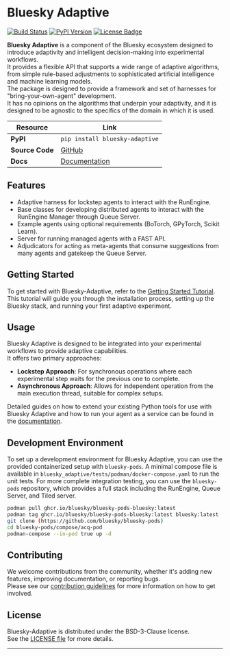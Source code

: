 # Bluesky Adaptive

[![Build Status]][Actions] [![PyPI Version]][PyPI] [![License Badge]][License]

**Bluesky Adaptive** is a component of the Bluesky ecosystem designed to introduce adaptivity and intelligent decision-making into experimental workflows.  
It provides a flexible API that supports a wide range of adaptive algorithms, from simple rule-based adjustments to sophisticated artificial intelligence and machine learning models.  
The package is designed to provide a framework and set of harnesses for "bring-your-own-agent" development.  
It has no opinions on the algorithms that underpin your adaptivity, and it is designed to be agnostic to the specifics of the domain in which it is used.

| Resource        | Link                      |
| --- | --- |
| **PyPI**        | `pip install bluesky-adaptive` |
| **Source Code** | [GitHub][]                |
| **Docs**        | [Documentation][]         |

## Features

- Adaptive harness for lockstep agents to interact with the RunEngine.
- Base classes for developing distributed agents to interact with the RunEngine Manager through Queue Server.
- Example agents using optional requirements (BoTorch, GPyTorch, Scikit Learn).
- Server for running managed agents with a FAST API.
- Adjudicators for acting as meta-agents that consume suggestions from many agents and gatekeep the Queue Server.

## Getting Started

To get started with Bluesky-Adaptive, refer to the [Getting Started Tutorial][Tutorial].  
This tutorial will guide you through the installation process, setting up the Bluesky stack, and running your first adaptive experiment.

## Usage

Bluesky Adaptive is designed to be integrated into your experimental workflows to provide adaptive capabilities.  
It offers two primary approaches:

- **Lockstep Approach**: For synchronous operations where each experimental step waits for the previous one to complete.
- **Asynchronous Approach**: Allows for independent operation from the main execution thread, suitable for complex setups.

Detailed guides on how to extend your existing Python tools for use with Bluesky Adaptive and how to run your agent as a service can be found in the [documentation][].

## Development Environment

To set up a development environment for Bluesky Adaptive, you can use the provided containerized setup with `bluesky-pods`.
A minimal compose file is available in `bluesky_adaptive/tests/podman/docker-compose.yaml` to run the unit tests.
For more complete integration testing, you can use the `bluesky-pods` repository, which provides a full stack including the RunEngine, Queue Server, and Tiled server.

```bash
podman pull ghcr.io/bluesky/bluesky-pods-bluesky:latest
podman tag ghcr.io/bluesky/bluesky-pods-bluesky:latest bluesky:latest
git clone (https://github.com/bluesky/bluesky-pods)
cd bluesky-pods/compose/acq-pod
podman-compose --in-pod true up -d
```

## Contributing

We welcome contributions from the community, whether it's adding new features, improving documentation, or reporting bugs.  
Please see our [contribution guidelines][] for more information on how to get involved.

## License

Bluesky-Adaptive is distributed under the BSD-3-Clause license.  
See the [LICENSE file][] for more details.

---

[Build Status]: https://github.com/bluesky/bluesky-adaptive/actions/workflows/tests.yml/badge.svg
[Actions]: https://github.com/bluesky/bluesky-adaptive/actions
[PyPI Version]: https://img.shields.io/pypi/v/bluesky-adaptive.svg
[PyPI]: https://pypi.python.org/pypi/bluesky-adaptive
[License Badge]: https://img.shields.io/badge/License-BSD%203--Clause-blue.svg
[License]: https://opensource.org/licenses/BSD-3-Clause

[GitHub]: https://github.com/bluesky/bluesky-adaptive
[Documentation]: https://blueskyproject.io/bluesky-adaptive
[Tutorial]: https://blueskyproject.io/bluesky-adaptive/tutorials/getting-started
[contribution guidelines]: https://github.com/bluesky/bluesky-adaptive/blob/main/CONTRIBUTING.rst
[LICENSE file]: https://github.com/bluesky/bluesky-adaptive/blob/main/LICENSE
